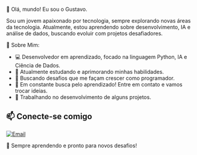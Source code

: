 👋 Olá, mundo! Eu sou o Gustavo.

Sou um jovem apaixonado por tecnologia, sempre explorando novas áreas da tecnologia. Atualmente, estou aprendendo sobre desenvolvimento, IA e análise de dados, buscando evoluir com projetos desafiadores.

🚀 Sobre Mim:
- 💻 Desenvolvedor em aprendizado, focado na linguagem Python, IA e Ciência de Dados.
- 🌱 Atualmente estudando e aprimorando minhas habilidades.
- 🎯 Buscando desafios que me façam crescer como programador.
- 🤝 Em constante busca pelo aprendizado! Entre em contato e vamos trocar ideias.
- 📌 Trabalhando no desenvolvimento de alguns projetos.


## 📫 Conecte-se comigo
[![Email](https://img.shields.io/badge/Email-D14836?style=for-the-badge&logo=gmail&logoColor=white)](mailto:lealg392@gmail.com)

🚀 Sempre aprendendo e pronto para novos desafios!

